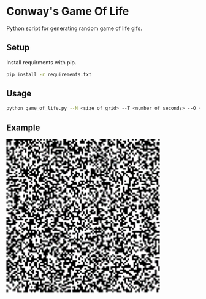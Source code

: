 # Conway's Game Of Life
Python script for generating random game of life gifs.

## Setup
Install requirments with pip.

```bash
pip install -r requirements.txt
```

## Usage

```bash
python game_of_life.py --N <size of grid> --T <number of seconds> --O <output file.gif>
```

## Example

<img src="resources/game.gif" alt="Output GIF file" width="400"/>